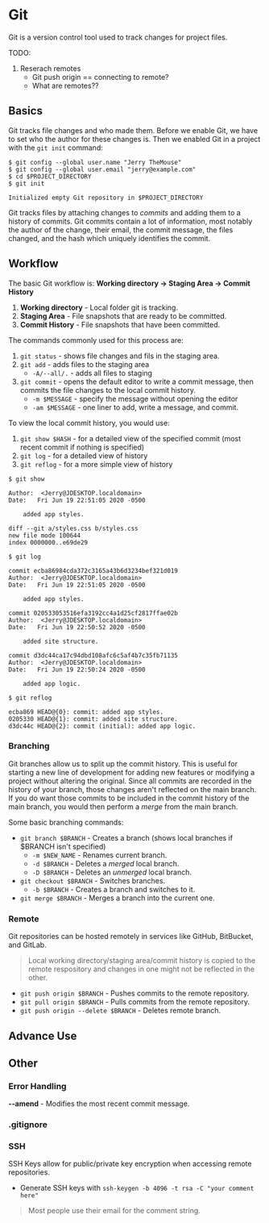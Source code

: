 # Git

Git is a version control tool used to track changes for project files.

TODO:

1. Reserach remotes
    * Git push origin == connecting to remote?
    * What are remotes??

## Basics

Git tracks file changes and who made them. Before we enable Git, we have to set
who the author for these changes is. Then we enabled Git in a project with the
`git init` command:

```console
$ git config --global user.name "Jerry TheMouse"
$ git config --global user.email "jerry@example.com"
$ cd $PROJECT_DIRECTORY
$ git init

Initialized empty Git repository in $PROJECT_DIRECTORY
```

Git tracks files by attaching changes to _commits_ and adding them to a history
of commits. Git commits contain a lot of information, most notably the author
of the change, their email, the commit message, the files changed, and the hash
which uniquely identifies the commit.

## Workflow

The basic Git workflow is: **Working directory -> Staging Area -> Commit History**

1. **Working directory** - Local folder git is tracking.
1. **Staging Area** - File snapshots that are ready to be committed.
1. **Commit History** - File snapshots that have been committed.

The commands commonly used for this process are:

1. `git status` - shows file changes and fils in the staging area.
1. `git add` - adds files to the staging area
    * `-A/--all/.` - adds all files to staging
1. `git commit` - opens the default editor to write a commit message, then
commits the file changes to the local commit history.
    * `-m $MESSAGE` - specify the message without opening the editor
    * `-am $MESSAGE` - one liner to add, write a message, and commit.

To view the local commit history, you would use:

1. `git show $HASH` -  for a detailed view of the specified commit (most recent
commit if nothing is specified)
1. `git log` - for a detailed view of history
1. `git reflog` - for a more simple view of history

```console
$ git show

Author:  <Jerry@JDESKTOP.localdomain>
Date:   Fri Jun 19 22:51:05 2020 -0500

    added app styles.

diff --git a/styles.css b/styles.css
new file mode 100644
index 0000000..e69de29

$ git log

commit ecba86984cda372c3165a43b6d3234bef321d019
Author:  <Jerry@JDESKTOP.localdomain>
Date:   Fri Jun 19 22:51:05 2020 -0500

    added app styles.

commit 020533053516efa3192cc4a1d25cf2817ffae02b
Author:  <Jerry@JDESKTOP.localdomain>
Date:   Fri Jun 19 22:50:52 2020 -0500

    added site structure.

commit d3dc44ca17c94dbd108afc6c5af4b7c35fb71135
Author:  <Jerry@JDESKTOP.localdomain>
Date:   Fri Jun 19 22:50:24 2020 -0500

    added app logic.

$ git reflog

ecba869 HEAD@{0}: commit: added app styles.
0205330 HEAD@{1}: commit: added site structure.
d3dc44c HEAD@{2}: commit (initial): added app logic.
```

### Branching

Git branches allow us to split up the commit history. This is useful for starting
a new line of development for adding new features or modifying a project without
altering the original. Since all commits are recorded in the history of your
branch, those changes aren't reflected on the main branch. If you do want those
commits to be included in the commit history of the main branch, you would then
perform a _merge_ from the main branch.

Some basic branching commands:

* `git branch $BRANCH` - Creates a branch (shows local branches if $BRANCH isn't
specified)
  * `-m $NEW_NAME` - Renames current branch.
  * `-d $BRANCH` - Deletes a _merged_ local branch.
  * `-D $BRANCH` - Deletes an _unmerged_ local branch.
* `git checkout $BRANCH` - Switches branches.
  * `-b $BRANCH` - Creates a branch and switches to it.
* `git merge $BRANCH` - Merges a branch into the current one.

### Remote

Git repositories can be hosted remotely in services like GitHub, BitBucket, and
GitLab.

> Local working directory/staging area/commit history is copied to the remote
respository and changes in one might not be reflected in the other.

* `git push origin $BRANCH` - Pushes commits to the remote repository.
* `git pull origin $BRANCH` - Pulls commits from the remote repository.
* `git push origin --delete $BRANCH` - Deletes remote branch.

## Advance Use

## Other

### Error Handling

**--amend** - Modifies the most recent commit message.

### .gitignore

### SSH

SSH Keys allow for public/private key encryption when accessing remote repositories.

* Generate SSH keys with `ssh-keygen -b 4096 -t rsa -C "your comment here"`

> Most people use their email for the comment string.
